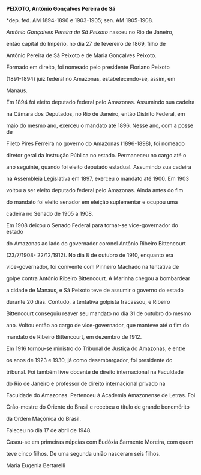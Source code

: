 **PEIXOTO, Antônio Gonçalves Pereira de Sá**



\*dep. fed. AM 1894-1896 e 1903-1905; sen. AM 1905-1908.



*Antônio Gonçalves Pereira de Sá Peixoto* nasceu no Rio de Janeiro,

então capital do Império, no dia 27 de fevereiro de 1869, filho de

Antônio Pereira de Sá Peixoto e de Maria Gonçalves Peixoto.



Formado em direito, foi nomeado pelo presidente Floriano Peixoto

(1891-1894) juiz federal no Amazonas, estabelecendo-se, assim, em

Manaus.



Em 1894 foi eleito deputado federal pelo Amazonas. Assumindo sua cadeira

na Câmara dos Deputados, no Rio de Janeiro, então Distrito Federal, em

maio do mesmo ano, exerceu o mandato até 1896. Nesse ano, com a posse de

Fileto Pires Ferreira no governo do Amazonas (1896-1898), foi nomeado

diretor geral da Instrução Pública no estado. Permaneceu no cargo até o

ano seguinte, quando foi eleito deputado estadual. Assumindo sua cadeira

na Assembleia Legislativa em 1897, exerceu o mandato até 1900. Em 1903

voltou a ser eleito deputado federal pelo Amazonas. Ainda antes do fim

do mandato foi eleito senador em eleição suplementar e ocupou uma

cadeira no Senado de 1905 a 1908.



Em 1908 deixou o Senado Federal para tornar-se vice-governador do estado

do Amazonas ao lado do governador coronel Antônio Ribeiro Bittencourt

(23/7/1908- 22/12/1912). No dia 8 de outubro de 1910, enquanto era

vice-governador, foi conivente com Pinheiro Machado na tentativa de

golpe contra Antônio Ribeiro Bittencourt. A Marinha chegou a bombardear

a cidade de Manaus, e Sá Peixoto teve de assumir o governo do estado

durante 20 dias. Contudo, a tentativa golpista fracassou, e Ribeiro

Bittencourt conseguiu reaver seu mandato no dia 31 de outubro do mesmo

ano. Voltou então ao cargo de vice-governador, que manteve até o fim do

mandato de Ribeiro Bittencourt, em dezembro de 1912.



Em 1916 tornou-se ministro do Tribunal de Justiça do Amazonas, e entre

os anos de 1923 e 1930, já como desembargador, foi presidente do

tribunal. Foi também livre docente de direito internacional na Faculdade

do Rio de Janeiro e professor de direito internacional privado na

Faculdade do Amazonas. Pertenceu à Academia Amazonense de Letras. Foi

Grão-mestre do Oriente do Brasil e recebeu o título de grande benemérito

da Ordem Maçônica do Brasil.



Faleceu no dia 17 de abril de 1948.



Casou-se em primeiras núpcias com Eudóxia Sarmento Moreira, com quem

teve cinco filhos. De uma segunda união nasceram seis filhos.



Maria Eugenia Bertarelli



